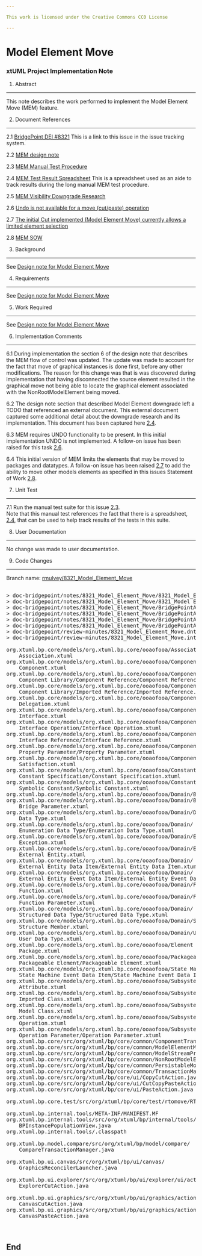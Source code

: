 ```yaml
---

This work is licensed under the Creative Commons CC0 License

---
```


# Model Element Move
### xtUML Project Implementation Note

1. Abstract
-----------
This note describes the work performed to implement the Model Element Move (MEM)
feature.

2. Document References
----------------------
<a id="2.1"></a>2.1 [BridgePoint DEI #8321](https://support.onefact.net/redmine/issues/8321) 
This is a link to this issue in the issue tracking system.  

<a id="2.2"></a>2.2 [MEM design note](8321_Model_Element_Move.dnt.md) 

<a id="2.3"></a>2.3 [MEM Manual Test Procedure](https://support.onefact.net/redmine/issues/8837) 

<a id="2.4"></a>2.4 [MEM Test Result Spreadsheet](https://docs.google.com/spreadsheets/d/1eJmEWtx3EDawwCslxL2MfvaqoJm8JawFnoCTLPuX9SM/edit#gid=1793892663) 
This is a spreadsheet used as an aide to track results during the long manual MEM test procedure. 

<a id="2.5"></a>2.5 [MEM Visibility Downgrade Research](8321_VisibilityDowngradeResearch.md)  

<a id="2.6"></a>2.6 [Undo is not available for a move (cut/paste) operation](https://support.onefact.net/issues/8755)  

<a id="2.7"></a>2.7 [The initial Cut implemented (Model Element Move) currently allows a limited element selection
](https://support.onefact.net/issues/8798)  

<a id="2.8"></a>2.8 [MEM SOW](https://drive.google.com/drive/u/0/folders/0B834tggB4vylMENIOWxhY29nNGs)  


3. Background
-------------
See [Design note for Model Element Move](8321_Model_Element_Move.dnt.md)

4. Requirements
---------------
See [Design note for Model Element Move](8321_Model_Element_Move.dnt.md)

5. Work Required
----------------
See [Design note for Model Element Move](8321_Model_Element_Move.dnt.md)


6. Implementation Comments
--------------------------
6.1 During implementation the section 6 of the design note that describes the MEM flow of control was updated. The update was
made to account for the fact that move of graphical instances is done first, before any other modifications. The reason for this change was that is was discovered during implementation that having disconnected the source element resulted in the graphical move not being able to locate the graphical element associated with the NonRootModelElement being moved.

6.2 The design note section that described Model Element downgrade left a TODO that referenced an external document. This external document captured some additional detail about the downgrade research and its implementation. This document has been captured here [2.4](#2.4).  

6.3 MEM requires UNDO functionality to be present. In this initial implementation UNDO is not implemented. A follow-on issue has been raised for this task [2.6](#2.6).  

6.4 This initial version of MEM limits the elements that may be moved to packages and datatypes.  A follow-on issue has been raised [2.7](#2.7) to add the ability to move other models elements as specified in this issues Statement of Work [2.8](#2.8).

7. Unit Test
------------
7.1 Run the manual test suite for this issue [2.3](#2.3).  
Note that this manual test references the fact that there is a spreadsheet, [2.4](#2.4),
that can be used to help track results of the tests in this suite.  

8. User Documentation
---------------------
No change was made to user documentation.  

9. Code Changes
---------------
Branch name: [rmulvey/8321_Model_Element_Move](https://github.com/rmulvey/bridgepoint/tree/8321_Model_Element_Move)

<pre>

> doc-bridgepoint/notes/8321_Model_Element_Move/8321_Model_Element_Move.dnt.md
> doc-bridgepoint/notes/8321_Model_Element_Move/8321_Model Element_Move.int.md
> doc-bridgepoint/notes/8321_Model_Element_Move/BridgePointArchitecture.jpg
> doc-bridgepoint/notes/8321_Model_Element_Move/BridgePointArchitecture.png
> doc-bridgepoint/notes/8321_Model_Element_Move/BridgePointArchitecture.svg
> doc-bridgepoint/notes/8321_Model_Element_Move/BridgePointArchitecture.ucls
> doc-bridgepoint/review-minutes/8321_Model_Element_Move.dnt.rvm2.md
> doc-bridgepoint/review-minutes/8321_Model_Element_Move.int.rvm.md

org.xtuml.bp.core/models/org.xtuml.bp.core/ooaofooa/Association/Association/
    Association.xtuml
org.xtuml.bp.core/models/org.xtuml.bp.core/ooaofooa/Component/Component/
    Component.xtuml
org.xtuml.bp.core/models/org.xtuml.bp.core/ooaofooa/Component/
    Component Library/Component Reference/Component Reference.xtuml
org.xtuml.bp.core/models/org.xtuml.bp.core/ooaofooa/Component/
    Component Library/Imported Reference/Imported Reference.xtuml
org.xtuml.bp.core/models/org.xtuml.bp.core/ooaofooa/Component/Delegation/
    Delegation.xtuml
org.xtuml.bp.core/models/org.xtuml.bp.core/ooaofooa/Component/Interface/
    Interface.xtuml
org.xtuml.bp.core/models/org.xtuml.bp.core/ooaofooa/Component/
    Interface Operation/Interface Operation.xtuml
org.xtuml.bp.core/models/org.xtuml.bp.core/ooaofooa/Component/
    Interface Reference/Interface Reference.xtuml
org.xtuml.bp.core/models/org.xtuml.bp.core/ooaofooa/Component/
    Property Parameter/Property Parameter.xtuml
org.xtuml.bp.core/models/org.xtuml.bp.core/ooaofooa/Component/Satisfaction/
    Satisfaction.xtuml
org.xtuml.bp.core/models/org.xtuml.bp.core/ooaofooa/Constants/
    Constant Specification/Constant Specification.xtuml
org.xtuml.bp.core/models/org.xtuml.bp.core/ooaofooa/Constants/
    Symbolic Constant/Symbolic Constant.xtuml
org.xtuml.bp.core/models/org.xtuml.bp.core/ooaofooa/Domain/Bridge/Bridge.xtuml
org.xtuml.bp.core/models/org.xtuml.bp.core/ooaofooa/Domain/Bridge Parameter/
    Bridge Parameter.xtuml
org.xtuml.bp.core/models/org.xtuml.bp.core/ooaofooa/Domain/Data Type/
    Data Type.xtuml
org.xtuml.bp.core/models/org.xtuml.bp.core/ooaofooa/Domain/
    Enumeration Data Type/Enumeration Data Type.xtuml
org.xtuml.bp.core/models/org.xtuml.bp.core/ooaofooa/Domain/Exception/
    Exception.xtuml
org.xtuml.bp.core/models/org.xtuml.bp.core/ooaofooa/Domain/External Entity/
    External Entity.xtuml
org.xtuml.bp.core/models/org.xtuml.bp.core/ooaofooa/Domain/
    External Entity Data Item/External Entity Data Item.xtuml
org.xtuml.bp.core/models/org.xtuml.bp.core/ooaofooa/Domain/
    External Entity Event Data Item/External Entity Event Data Item.xtuml
org.xtuml.bp.core/models/org.xtuml.bp.core/ooaofooa/Domain/Function/
    Function.xtuml
org.xtuml.bp.core/models/org.xtuml.bp.core/ooaofooa/Domain/Function Parameter/
    Function Parameter.xtuml
org.xtuml.bp.core/models/org.xtuml.bp.core/ooaofooa/Domain/
    Structured Data Type/Structured Data Type.xtuml
org.xtuml.bp.core/models/org.xtuml.bp.core/ooaofooa/Domain/Structure Member/
    Structure Member.xtuml
org.xtuml.bp.core/models/org.xtuml.bp.core/ooaofooa/Domain/User Data Type/
    User Data Type.xtuml
org.xtuml.bp.core/models/org.xtuml.bp.core/ooaofooa/Element Packaging/Package/
    Package.xtuml
org.xtuml.bp.core/models/org.xtuml.bp.core/ooaofooa/Packageable Element/
    Packageable Element/Packageable Element.xtuml
org.xtuml.bp.core/models/org.xtuml.bp.core/ooaofooa/State Machine/
    State Machine Event Data Item/State Machine Event Data Item.xtuml
org.xtuml.bp.core/models/org.xtuml.bp.core/ooaofooa/Subsystem/Attribute/
    Attribute.xtuml
org.xtuml.bp.core/models/org.xtuml.bp.core/ooaofooa/Subsystem/Imported Class/
    Imported Class.xtuml
org.xtuml.bp.core/models/org.xtuml.bp.core/ooaofooa/Subsystem/Model Class/
    Model Class.xtuml
org.xtuml.bp.core/models/org.xtuml.bp.core/ooaofooa/Subsystem/Operation/
    Operation.xtuml
org.xtuml.bp.core/models/org.xtuml.bp.core/ooaofooa/Subsystem/
    Operation Parameter/Operation Parameter.xtuml
org.xtuml.bp.core/src/org/xtuml/bp/core/common/ComponentTransactionListener.java
org.xtuml.bp.core/src/org/xtuml/bp/core/common/ModelElementMovedModelDelta.java
org.xtuml.bp.core/src/org/xtuml/bp/core/common/ModelStreamProcessor.java
org.xtuml.bp.core/src/org/xtuml/bp/core/common/NonRootModelElement.java
org.xtuml.bp.core/src/org/xtuml/bp/core/common/PersistableModelComponent.java
org.xtuml.bp.core/src/org/xtuml/bp/core/common/TransactionManager.java
org.xtuml.bp.core/src/org/xtuml/bp/core/ui/CopyCutAction.java
org.xtuml.bp.core/src/org/xtuml/bp/core/ui/CutCopyPasteAction.java
org.xtuml.bp.core/src/org/xtuml/bp/core/ui/PasteAction.java

org.xtuml.bp.core.test/src/org/xtuml/bp/core/test/rtomove/RTOMoveTests.java

org.xtuml.bp.internal.tools/META-INF/MANIFEST.MF
org.xtuml.bp.internal.tools/src/org/xtuml/bp/internal/tools/views/
    BPInstancePopulationView.java
org.xtuml.bp.internal.tools/.classpath

org.xtuml.bp.model.compare/src/org/xtuml/bp/model/compare/
    CompareTransactionManager.java

org.xtuml.bp.ui.canvas/src/org/xtuml/bp/ui/canvas/
    GraphicsReconcilerLauncher.java

org.xtuml.bp.ui.explorer/src/org/xtuml/bp/ui/explorer/ui/actions/
    ExplorerCutAction.java

org.xtuml.bp.ui.graphics/src/org/xtuml/bp/ui/graphics/actions/
    CanvasCutAction.java
org.xtuml.bp.ui.graphics/src/org/xtuml/bp/ui/graphics/actions/
    CanvasPasteAction.java


</pre>

End
---

